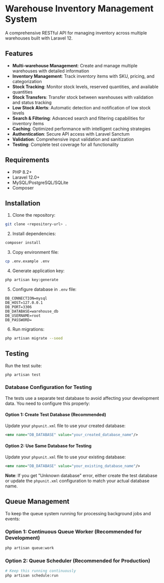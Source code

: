 # Warehouse Inventory Management System

A comprehensive RESTful API for managing inventory across multiple warehouses built with Laravel 12.

## Features

- **Multi-warehouse Management**: Create and manage multiple warehouses with detailed information
- **Inventory Management**: Track inventory items with SKU, pricing, and categorization
- **Stock Tracking**: Monitor stock levels, reserved quantities, and available quantities
- **Stock Transfers**: Transfer stock between warehouses with validation and status tracking
- **Low Stock Alerts**: Automatic detection and notification of low stock levels
- **Search & Filtering**: Advanced search and filtering capabilities for inventory items
- **Caching**: Optimized performance with intelligent caching strategies
- **Authentication**: Secure API access with Laravel Sanctum
- **Validation**: Comprehensive input validation and sanitization
- **Testing**: Complete test coverage for all functionality

## Requirements

- PHP 8.2+
- Laravel 12.0+
- MySQL/PostgreSQL/SQLite
- Composer

## Installation

1. Clone the repository:
```bash
git clone <repository-url> .
```

2. Install dependencies:
```bash
composer install
```

3. Copy environment file:
```bash
cp .env.example .env
```

4. Generate application key:
```bash
php artisan key:generate
```

5. Configure database in `.env` file:
```env
DB_CONNECTION=mysql
DB_HOST=127.0.0.1
DB_PORT=3306
DB_DATABASE=warehouse_db
DB_USERNAME=root
DB_PASSWORD=
```

6. Run migrations:
```bash
php artisan migrate --seed
```

## Testing

Run the test suite:

```bash
php artisan test
```

### Database Configuration for Testing

The tests use a separate test database to avoid affecting your development data. You need to configure this properly:

#### Option 1: Create Test Database (Recommended)
Update your `phpunit.xml` file to use your created database:
```xml
<env name="DB_DATABASE" value="your_created_database_name"/>
```

#### Option 2: Use Same Database for Testing
Update your `phpunit.xml` file to use your existing database:
```xml
<env name="DB_DATABASE" value="your_existing_database_name"/>
```

**Note**: If you get "Unknown database" error, either create the test database or update the `phpunit.xml` configuration to match your actual database name.

## Queue Management

To keep the queue system running for processing background jobs and events:

### Option 1: Continuous Queue Worker (Recommended for Development)
```bash
php artisan queue:work
```

### Option 2: Queue Scheduler (Recommended for Production)
```bash
# Keep this running continuously
php artisan schedule:run
